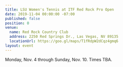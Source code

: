 ```yaml
---
title: LSU Women's Tennis at ITF Red Rock Pro Open
date: 2019-11-04 00:00:00 -07:00
published: false
position: 0
venue:
  name: Red Rock Country Club
  address: 2250 Red Springs Dr., Las Vegas, NV 89135
  locationUrl: https://goo.gl/maps/T1fRdpW2dCqz4gmq6
layout: event
---
```


Monday, Nov. 4 through Sunday, Nov. 10.  Times TBA.